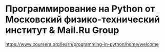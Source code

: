 # Программирование на Python от Московский физико-технический институт & Mail.Ru Group

https://www.coursera.org/learn/programming-in-python/home/welcome
